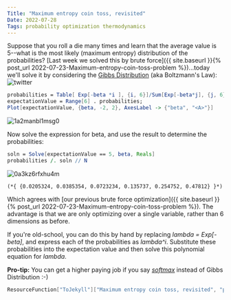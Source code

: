 ```yaml
---
Title: "Maximum entropy coin toss, revisited"
Date: 2022-07-28
Tags: probability optimization thermodynamics
---
```


Suppose that you roll a die many times and learn that the average value is 5--what is the most likely (maximum entropy) distribution of the probabilities?  [Last week we solved this by brute force]({{ site.baseurl }}{% post_url 2022-07-23-Maximum-entropy-coin-toss-problem %})...today we'll solve it by considering the [Gibbs Distribution](https://twitter.com/johncarlosbaez/status/1551949111032569857) (aka Boltzmann's Law):
![twitter](https://pbs.twimg.com/media/FYmfYAjVsAAlnU_?format=jpg&name=medium)

```mathematica
probabilities = Table[ Exp[-beta *i ], {i, 6}]/Sum[Exp[-beta*j], {j, 6}];
expectationValue = Range[6] . probabilities;
Plot[expectationValue, {beta, -2, 2}, AxesLabel -> {"beta", "<A>"}]
```

![1a2manbl1msg0](/blog/images/2022/7/28/1a2manbl1msg0.png)

Now solve the expression for beta, and use the result to determine the probabilities:

```mathematica
soln = Solve[expectationValue == 5, beta, Reals]
probabilities /. soln // N
```

![0a3kz6rfxhu4m](/blog/images/2022/7/28/0a3kz6rfxhu4m.png)

```
(*{ {0.0205324, 0.0385354, 0.0723234, 0.135737, 0.254752, 0.47812} }*)
```

Which agrees with [our previous brute force optimization]({{ site.baseurl }}{% post_url 2022-07-23-Maximum-entropy-coin-toss-problem %}).  The advantage is that we are only optimizing over a single variable, rather than 6 dimensions as before.

If you're old-school, you can do this by hand by replacing  *lambda = Exp[-beta]*, and express each of the probabilities as *lambda^i*.  Substitute these probabilities into the expectation value and then solve this polynomial equation for *lambda*. 

**Pro-tip:**  You can get a higher paying job if you say *[softmax](https://en.wikipedia.org/wiki/Softmax_function)* instead of Gibbs Distribution :-) 

```mathematica
ResourceFunction["ToJekyll"]["Maximum entropy coin toss, revisited", "probability optimization thermodynamics"]
```
